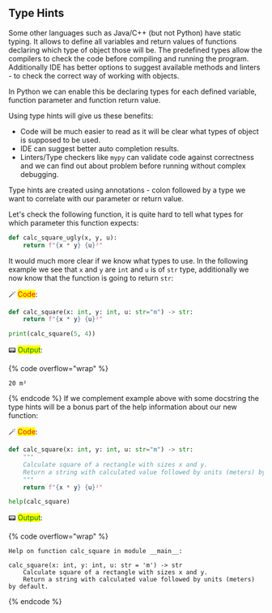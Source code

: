 ## Type Hints

Some other languages such as Java/C++ (but not Python) have static typing. It allows to define all variables and return values of functions declaring which type of object those will be. The predefined types allow the compilers to check the code before compiling and running the program. Additionally IDE has better options to suggest available methods and linters - to check the correct way of working with objects.

In Python we can enable this be declaring types for each defined variable, function parameter and function return value.

Using type hints will give us these benefits:
* Code will be much easier to read as it will be clear what types of object is supposed to be used.
* IDE can suggest better auto completion results.
* Linters/Type checkers like `mypy` can validate code against correctness and we can find out about problem before running without complex debugging.

Type hints are created using annotations - colon followed by a type we want to correlate with our parameter or return value.

Let's check the following function, it is quite hard to tell what types for which parameter this function expects:


```python
def calc_square_ugly(x, y, u):
    return f"{x * y} {u}²" 
```

It would much more clear if we know what types to use. In the following example we see that `x` and `y` are `int` and `u` is of `str` type, additionally we now know that the function is going to return `str`:


🪄 <mark style="color:red;">Code</mark>:

```python
def calc_square(x: int, y: int, u: str="m") -> str:
    return f"{x * y} {u}²" 

print(calc_square(5, 4))
```

📟 <mark style="color:green;">Output</mark>:

{% code overflow="wrap" %}
```
20 m²
```
{% endcode %}
If we complement example above with some docstring the type hints will be a bonus part of the help information about our new function:


🪄 <mark style="color:red;">Code</mark>:

```python
def calc_square(x: int, y: int, u: str="m") -> str:
    """
    Calculate square of a rectangle with sizes x and y.
    Return a string with calculated value followed by units (meters) by default.
    """
    return f"{x * y} {u}²" 

help(calc_square)
```

📟 <mark style="color:green;">Output</mark>:

{% code overflow="wrap" %}
```
Help on function calc_square in module __main__:

calc_square(x: int, y: int, u: str = 'm') -> str
    Calculate square of a rectangle with sizes x and y.
    Return a string with calculated value followed by units (meters) by default.
```
{% endcode %}
